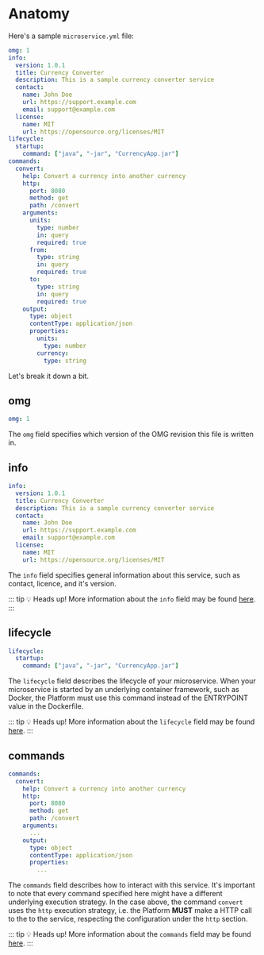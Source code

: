 # Anatomy

Here's a sample `microservice.yml` file:

```yaml
omg: 1
info:
  version: 1.0.1
  title: Currency Converter 
  description: This is a sample currency converter service
  contact:
    name: John Doe
    url: https://support.example.com
    email: support@example.com
  license:
    name: MIT
    url: https://opensource.org/licenses/MIT  
lifecycle:
  startup:
    command: ["java", "-jar", "CurrencyApp.jar"]
commands:
  convert:
    help: Convert a currency into another currency
    http:
      port: 8080
      method: get
      path: /convert
    arguments:
      units:
        type: number
        in: query
        required: true
      from:
        type: string
        in: query
        required: true
      to:
        type: string
        in: query
        required: true
    output:
      type: object
      contentType: application/json
      properties:
        units:
          type: number
        currency:
          type: string
```

Let's break it down a bit.
## omg
```yaml
omg: 1
```
The `omg` field specifies which version of the OMG revision this file is written in.

## info
```yaml
info:
  version: 1.0.1
  title: Currency Converter  
  description: This is a sample currency converter service
  contact:
    name: John Doe
    url: https://support.example.com
    email: support@example.com
  license:
    name: MIT
    url: https://opensource.org/licenses/MIT  
```

The `info` field specifies general information about this service, such as contact, licence, and it's 
version.

::: tip 💡 Heads up!
More information about the `info` field may be found [here](/schema/info/).  
:::

## lifecycle

```yaml
lifecycle:
  startup:
    command: ["java", "-jar", "CurrencyApp.jar"]
```
The `lifecycle` field describes the lifecycle of your microservice. When your microservice is 
started by an underlying container framework, such as Docker, the Platform must use this command 
instead of the ENTRYPOINT value in the Dockerfile.

::: tip 💡 Heads up!
More information about the `lifecycle` field may be found [here](/schema/lifecycle/).
:::

## commands
```yaml
commands:
  convert:
    help: Convert a currency into another currency
    http:
      port: 8080
      method: get
      path: /convert
    arguments:
      ...
    output:
      type: object
      contentType: application/json
      properties:
        ...
```
The `commands` field describes how to interact with this service. It's important to note that 
every command specified here might have a different underlying execution strategy. In the case
above, the command `convert` uses the `http` execution strategy, i.e. the Platform **MUST** make a
HTTP call to the to the service, respecting the configuration under the `http` section.

::: tip 💡 Heads up!
More information about the `commands` field may be found [here](/schema/commands/).
:::